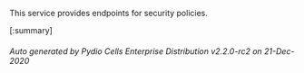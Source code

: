 






This service provides endpoints for security policies.

[:summary]

###### Auto generated by Pydio Cells Enterprise Distribution v2.2.0-rc2 on 21-Dec-2020
